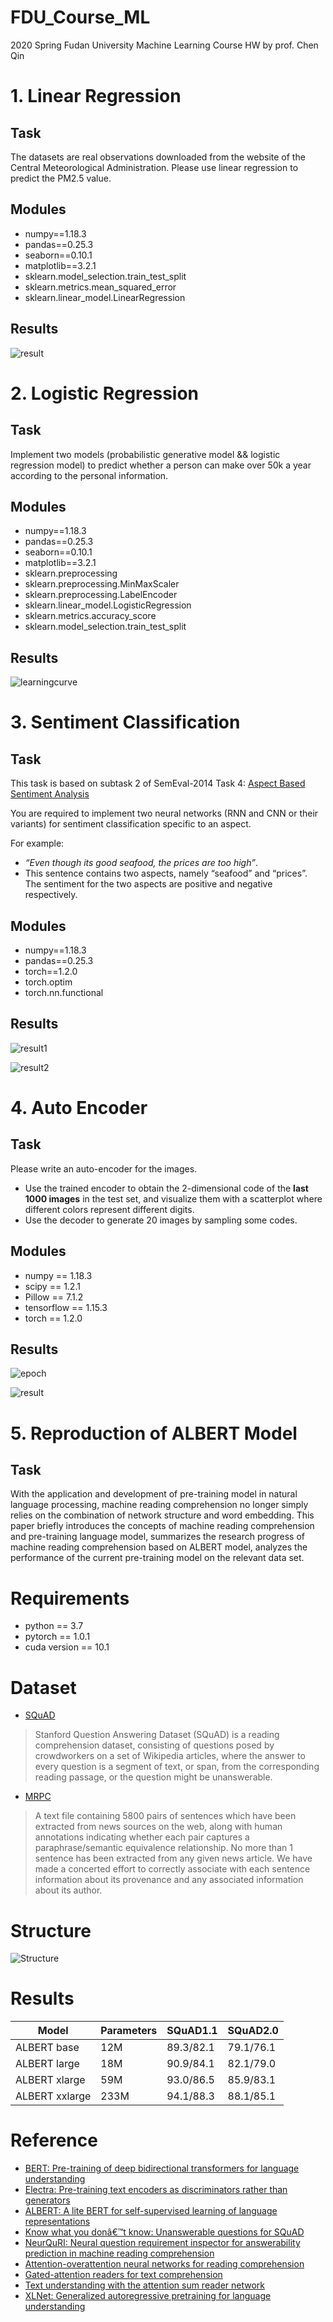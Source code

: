 # FDU_Course_ML
2020 Spring Fudan University Machine Learning Course HW by prof. Chen Qin

# 1. Linear Regression
## Task
The datasets are real observations downloaded from the website of the Central Meteorological Administration. Please use linear regression to predict the PM2.5 value.

## Modules
* numpy==1.18.3
* pandas==0.25.3
* seaborn==0.10.1
* matplotlib==3.2.1
* sklearn.model_selection.train_test_split
* sklearn.metrics.mean_squared_error
* sklearn.linear_model.LinearRegression

## Results
![result](https://jrothschild.oss-cn-shanghai.aliyuncs.com/FDU_Course_ML/1.Linear%20Regression/result.png)

# 2. Logistic Regression
## Task
Implement two models (probabilistic generative model && logistic regression model) to predict whether a person can make over 50k a year according to the personal information.

## Modules
* numpy==1.18.3
* pandas==0.25.3
* seaborn==0.10.1
* matplotlib==3.2.1
* sklearn.preprocessing
* sklearn.preprocessing.MinMaxScaler
* sklearn.preprocessing.LabelEncoder
* sklearn.linear_model.LogisticRegression
* sklearn.metrics.accuracy_score
* sklearn.model_selection.train_test_split

## Results
![learningcurve](https://jrothschild.oss-cn-shanghai.aliyuncs.com/FDU_Course_ML/2.Logistic%20Regression/learningcurve.png)

# 3. Sentiment Classification
## Task
This task is based on subtask 2 of SemEval-2014 Task 4: [Aspect Based Sentiment Analysis](http://alt.qcri.org/semeval2014/task4/)

You are required to implement two neural networks (RNN and CNN or their variants) for sentiment classification specific to an aspect. 

For example: 
* *“Even though its good seafood, the prices are too high”*.
* This sentence contains two aspects, namely “seafood” and “prices”. The sentiment for the two aspects are positive and negative respectively.

## Modules
* numpy==1.18.3
* pandas==0.25.3
* torch==1.2.0
* torch.optim
* torch.nn.functional

## Results
![result1](https://jrothschild.oss-cn-shanghai.aliyuncs.com/FDU_Course_ML/3.Sentiment%20Classification/result1.png)

![result2](https://jrothschild.oss-cn-shanghai.aliyuncs.com/FDU_Course_ML/3.Sentiment%20Classification/result2.png)

# 4. Auto Encoder
## Task
Please write an auto-encoder for the images.
* Use the trained encoder to obtain the 2-dimensional code of the **last 1000 images** in the test set, and visualize them with a scatterplot where different colors represent different digits.
* Use the decoder to generate 20 images by sampling some codes.

## Modules
* numpy == 1.18.3
* scipy == 1.2.1
* Pillow == 7.1.2
* tensorflow == 1.15.3
* torch == 1.2.0

## Results
![epoch](https://jrothschild.oss-cn-shanghai.aliyuncs.com/FDU_Course_ML/4.Auto%20Encoder/epoch.png)

![result](https://jrothschild.oss-cn-shanghai.aliyuncs.com/FDU_Course_ML/4.Auto%20Encoder/result.png)

# 5. Reproduction of ALBERT Model
## Task
With the application and development of pre-training model in natural language processing, machine reading comprehension no longer simply relies on the combination of network structure and word embedding. This paper briefly introduces the concepts of machine reading comprehension and pre-training language model, summarizes the research progress of machine reading comprehension based on ALBERT model, analyzes the performance of the current pre-training model on the relevant data set.

# Requirements

* python == 3.7
* pytorch == 1.0.1
* cuda version == 10.1 

# Dataset

* [SQuAD](https://rajpurkar.github.io/SQuAD-explorer/)
> Stanford Question Answering Dataset (SQuAD) is a reading comprehension dataset, consisting of questions posed by crowdworkers on a set of Wikipedia articles, where the answer to every question is a segment of text, or span, from the corresponding reading passage, or the question might be unanswerable.

* [MRPC](https://www.microsoft.com/en-us/download/details.aspx?id=52398)
> A text file containing 5800 pairs of sentences which have been extracted from news sources on the web, along with human annotations indicating whether each pair captures a paraphrase/semantic equivalence relationship. No more than 1 sentence has been extracted from any given news article. We have made a concerted effort to correctly associate with each sentence information about its provenance and any associated information about its author.

# Structure
![Structure](https://jrothschild.oss-cn-shanghai.aliyuncs.com/AIfinalproject/Structure.png)

# Results
| Model          | Parameters | SQuAD1.1  | SQuAD2.0  |
| -------------- | ---------- | --------- | --------- |
| ALBERT base    | 12M        | 89.3/82.1 | 79.1/76.1 |
| ALBERT large   | 18M        | 90.9/84.1 | 82.1/79.0 |
| ALBERT xlarge  | 59M        | 93.0/86.5 | 85.9/83.1 |
| ALBERT xxlarge | 233M       | 94.1/88.3 | 88.1/85.1 |


# Reference
* [BERT: Pre-training of deep bidirectional transformers for language understanding](https://arxiv.org/pdf/1810.04805.pdf)
* [Electra: Pre-training text encoders as discriminators rather than generators](https://arxiv.org/pdf/2003.10555.pdf)
* [ALBERT: A lite BERT for self-supervised learning of language representations](https://arxiv.org/pdf/1909.11942.pdf)
* [Know what you donâ€™t know: Unanswerable questions for SQuAD](https://arxiv.org/pdf/1806.03822.pdf)
* [NeurQuRI: Neural question requirement inspector for answerability prediction in machine reading comprehension](https://openreview.net/attachment?id=ryxgsCVYPr&name=original_pdf)
* [Attention-overattention neural networks for reading comprehension](https://arxiv.org/pdf/1607.04423.pdf)
* [Gated-attention readers for text comprehension](https://arxiv.org/pdf/1606.01549.pdf)
* [Text understanding with the attention sum reader network](https://arxiv.org/pdf/1603.01547.pdf)
* [XLNet: Generalized autoregressive pretraining for language understanding](http://papers.nips.cc/paper/8812-xlnet-generalized-autoregressive-pretraining-for-language-understanding.pdf)